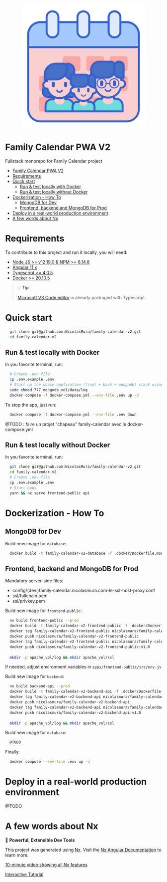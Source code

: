 <p align="center">
  <a href="https://family-calendar.nicolasmura.com">
    <img alt="MyCloud Portal" src="./apps/frontend-public/src/assets/icons/icon-384x384.png" width="400" />
  </a>
</p>

# Family Calendar PWA V2

Fullstack monorepo for Family Calendar project

- [Family Calendar PWA V2](#family-calendar-pwa-v2)
- [Requirements](#requirements)
- [Quick start](#quick-start)
  - [Run & test locally with Docker](#run--test-locally-with-docker)
  - [Run & test locally without Docker](#run--test-locally-without-docker)
- [Dockerization - How To](#dockerization---how-to)
  - [MongoDB for Dev](#mongodb-for-dev)
  - [Frontend, backend and MongoDB for Prod](#frontend-backend-and-mongodb-for-prod)
- [Deploy in a real-world production environment](#deploy-in-a-real-world-production-environment)
- [A few words about Nx](#a-few-words-about-nx)

# Requirements

To contribute to this project and run it locally, you will need:

* [Node JS >= v12.19.0 & NPM >= 6.14.8](https://nodejs.org/en)
* [Angular 11.x](https://angular.io)
* [Typescript >= 4.0.5](https://www.typescriptlang.org)
* [Docker >= 20.10.5](https://www.docker.com/)

> :bulb: **_Tip_**
>
> [Microsoft VS Code editor](https://code.visualstudio.com/) is already packaged with Typescript.

# Quick start

```bash
  git clone git@github.com:NicolasMura/family-calendar-v2.git
  cd family-calendar-v2
```

## Run & test locally with Docker

In you favorite terminal, run:

```bash
  # Create .env file
  cp .env.example .env
  # Start up the whole application (front + back + mongodb) stack using docker compose
  sudo chmod 777 mongodb_vol/data/log
  docker compose -f docker-compose.yml --env-file .env up -d
```

To stop the app, just run:

```bash
  docker compose -f docker-compose.yml --env-file .env down
```

@TODO : faire un projet "chapeau" family-calendar avec le docker-compose.yml

## Run & test locally without Docker

In you favorite terminal, run:

```bash
  git clone git@github.com:NicolasMura/family-calendar-v2.git
  cd family-calendar-v2
  # Create .env file
  cp .env.example .env
  # Start apps
  yarn && nx serve frontend-public api
```

# Dockerization - How To

## MongoDB for Dev

Build new image for `database`:

```bash
  docker build -t family-calendar-v2-database -f .docker/Dockerfile.mongodb .
```

## Frontend, backend and MongoDB for Prod

Mandatory server-side files:

* config/(dev.)family-calendar.nicolasmura.com-le-ssl-host-proxy.conf
* ssl/fullchain.pem
* ssl/privkey.pem

Build new image for `frontend-public`:

```bash
  nx build frontend-public --prod
  docker build -t family-calendar-v2-frontend-public -f .docker/Dockerfile.frontend-public .
  docker tag family-calendar-v2-frontend-public nicolasmura/family-calendar-v2-frontend-public
  docker push nicolasmura/family-calendar-v2-frontend-public
  docker tag family-calendar-v2-frontend-public nicolasmura/family-calendar-v2-frontend-public:v1.0
  docker push nicolasmura/family-calendar-v2-frontend-public:v1.0

  mkdir -p apache_vol/log && mkdir apache_vol/ssl
```

If needed, adjust environment variables in `apps/frontend-public/src/env.js`

Build new image for `backend`:

```bash
  nx build backend-api --prod
  docker build -t family-calendar-v2-backend-api -f .docker/Dockerfile.backend-api .
  docker tag family-calendar-v2-backend-api nicolasmura/family-calendar-v2-backend-api
  docker push nicolasmura/family-calendar-v2-backend-api
  docker tag family-calendar-v2-backend-api nicolasmura/family-calendar-v2-backend-api:v1.0
  docker push nicolasmura/family-calendar-v2-backend-api:v1.0

  mkdir -p apache_vol/log && mkdir apache_vol/ssl
```

Build new image for `database`:

```bash
  @TODO
```

Finally:

```bash
  docker compose --env-file .env up -d
```

# Deploy in a real-world production environment

@TODO

# A few words about Nx

🔎 **Powerful, Extensible Dev Tools**

This project was generated using [Nx](https://nx.dev).
Visit the [Nx Angular Documentation](https://nx.dev/angular) to learn more.

[10-minute video showing all Nx features](https://nx.dev/angular/getting-started/what-is-nx)

[Interactive Tutorial](https://nx.dev/angular/tutorial/01-create-application)
